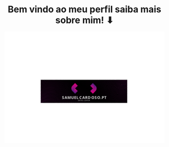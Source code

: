 <h1 align="center">
Bem vindo ao meu perfil saiba mais sobre mim! ⬇ 
</h1>
<p data-sourcepos="3:1-3:137" dir="auto"><a href="https://samuelcardoso.pt" target="_blank" rel="nofollow"><img src="banner.svg" alt="" style="max-width: 100%;"></a></p>

